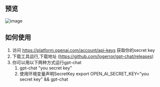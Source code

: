 ## 预览
![image](https://user-images.githubusercontent.com/13896386/222678871-12582f0d-1995-46ca-a016-2bf348a55758.png)


## 如何使用
1. 访问  https://platform.openai.com/account/api-keys 获取你的secret key
2. 下载工具运行,下载地址 (https://github.com/logerror/gpt-chat/releases)
3. 你可以用以下两种方式运行gpt-chat
   1. gpt-chat "you secret key"
   2. 使用环境变量声明SecretKey export OPEN_AI_SECRET_KEY="you secret key" && gpt-chat




